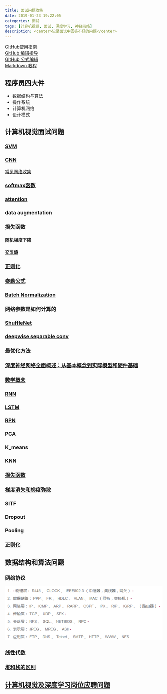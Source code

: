 ```yaml
---
title: 面试问题收集
date: 2019-01-23 19:22:05
categories: 面试
tags: [计算机视觉, 面试, 深度学习, 神经网络]
description: <center>记录面试中回答不好的问题</center>
---
```


[GItHub使用指南](https://blog.csdn.net/Hanani_Jia/article/details/77950594)  
[GitHub 编辑指导](https://blog.csdn.net/ljc_563812704/article/details/53464039)  
[GItHub 公式编辑](https://www.jianshu.com/p/fd97e1f8f699)  
[Markdown 教程](https://hacpai.com/guide/markdown)

## 程序员四大件

- 数据结构与算法
- 操作系统
- 计算机网络
- 设计模式

## 计算机视觉面试问题  

### [SVM](https://blog.csdn.net/v_july_v/article/details/7624837)  

### [CNN](https://blog.csdn.net/fengbingchun/article/details/50529500)  

[常见网络收集](https://blog.csdn.net/weixin_42111770/article/details/80719302)  

### [softmax函数](https://blog.csdn.net/u014380165/article/details/77284921)  

### [attention](https://blog.csdn.net/guohao_zhang/article/details/79540014)  

### data augmentation  

### 损失函数

#### 随机梯度下降

#### [交叉熵](https://blog.csdn.net/rtygbwwwerr/article/details/50778098)  

### [正则化](https://blog.csdn.net/kyang624823/article/details/78646234)  

### [泰勒公式](https://charlesliuyx.github.io/2018/02/16/%E3%80%90%E7%9B%B4%E8%A7%82%E8%AF%A6%E8%A7%A3%E3%80%91%E6%B3%B0%E5%8B%92%E7%BA%A7%E6%95%B0/)  

### [Batch Normalization](https://blog.csdn.net/qq_25737169/article/details/79048516)  

### 网络参数是如何计算的  

### [ShuffleNet](https://blog.csdn.net/u011974639/article/details/79200559)  

### [deepwise separable conv](https://yinguobing.com/separable-convolution/#fn2)  

### [最优化方法](http://www.cnblogs.com/maybe2030/p/4751804.html#_label0)  

### [深度神经网络全面概述：从基本概念到实际模型和硬件基础](https://cloud.tencent.com/developer/article/1116764)  

### [数学概念](https://blog.csdn.net/majinlei121/article/details/47260917)  

### [RNN](https://blog.csdn.net/heyongluoyao8/article/details/48636251)  

### [LSTM](https://blog.csdn.net/gzj_1101/article/details/79376798)  

### [RPN](https://blog.csdn.net/sloanqin/article/details/51545125)  

### PCA  

### K_means  

### KNN  

### [损失函数](https://blog.csdn.net/kangyi411/article/details/78969642)  

### [梯度消失和梯度弥散](https://blog.csdn.net/qq_25737169/article/details/78847691)  

### SITF  

### Dropout  

### Pooling  

### [正则化](https://charlesliuyx.github.io/2017/10/03/%E3%80%90%E7%9B%B4%E8%A7%82%E8%AF%A6%E8%A7%A3%E3%80%91%E4%BB%80%E4%B9%88%E6%98%AF%E6%AD%A3%E5%88%99%E5%8C%96/#Why-amp-What-%E6%AD%A3%E5%88%99%E5%8C%96)  

## 数据结构和算法问题  

### 网络协议

![网络协议](面试图片收集/网络协议.png)

### [线性代数](https://www.cnblogs.com/guoyaohua/p/9803027.html)  

### [堆和栈的区别](https://blog.csdn.net/hairetz/article/details/4141043)  

## [计算机视觉及深度学习岗位应聘问题](https://blog.csdn.net/ferriswym/article/details/81331191)
